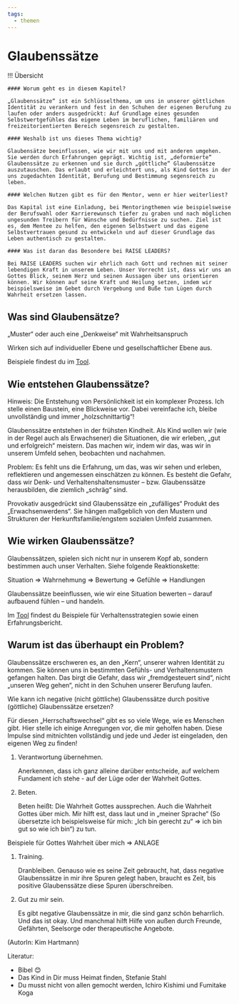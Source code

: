 ```yaml
---
tags:
  - themen
---
```



# Glaubenssätze

!!! Übersicht

    #### Worum geht es in diesem Kapitel? 

    „Glaubenssätze“ ist ein Schlüsselthema, um uns in unserer göttlichen Identität zu verankern und fest in den Schuhen der eigenen Berufung zu laufen oder anders ausgedrückt: Auf Grundlage eines gesunden Selbstwertgefühles das eigene Leben im beruflichen, familiären und freizeitorientierten Bereich segensreich zu gestalten. 

    #### Weshalb ist uns dieses Thema wichtig?  

    Glaubensätze beeinflussen, wie wir mit uns und mit anderen umgehen. Sie werden durch Erfahrungen geprägt. Wichtig ist, „deformierte“ Glaubenssätze zu erkennen und sie durch „göttliche“ Glaubenssätze auszutauschen. Das erlaubt und erleichtert uns, als Kind Gottes in der uns zugedachten Identität, Berufung und Bestimmung segensreich zu leben. 

    #### Welchen Nutzen gibt es für den Mentor, wenn er hier weiterliest?  

    Das Kapital ist eine Einladung, bei Mentoringthemen wie beispielsweise der Berufswahl oder Karrierewunsch tiefer zu graben und nach möglichen ungesunden Treibern für Wünsche und Bedürfnisse zu suchen. Ziel ist es, dem Mentee zu helfen, den eigenen Selbstwert und das eigene Selbstvertrauen gesund zu entwickeln und auf dieser Grundlage das Leben authentisch zu gestalten. 

    #### Was ist daran das Besondere bei RAISE LEADERS?  

    Bei RAISE LEADERS suchen wir ehrlich nach Gott und rechnen mit seiner lebendigen Kraft in unserem Leben. Unser Vorrecht ist, dass wir uns an Gottes Blick, seinem Herz und seinen Aussagen über uns orientieren können. Wir können auf seine Kraft und Heilung setzen, indem wir beispielsweise im Gebet durch Vergebung und Buße tun Lügen durch Wahrheit ersetzen lassen. 


## Was sind Glaubensätze? 

„Muster“ oder auch eine „Denkweise“ mit Wahrheitsanspruch 

Wirken sich auf individueller Ebene und gesellschaftlicher Ebene aus. 

Beispiele findest du im [Tool](../tools/glaubenssaetze.md). 

## Wie entstehen Glaubenssätze? 

Hinweis: Die Entstehung von Persönlichkeit ist ein komplexer Prozess. Ich stelle einen Baustein, eine Blickweise vor. Dabei vereinfache ich, bleibe unvollständig und immer „holzschnittartig“! 

Glaubenssätze entstehen in der frühsten Kindheit. Als Kind wollen wir (wie in der Regel auch als Erwachsener) die Situationen, die wir erleben, „gut und erfolgreich“ meistern. Das machen wir, indem wir das, was wir in unserem Umfeld sehen, beobachten und nachahmen.  

Problem: Es fehlt uns die Erfahrung, um das, was wir sehen und erleben, reflektieren und angemessen einschätzen zu können. Es besteht die Gefahr, dass wir Denk- und Verhaltenshaltensmuster – bzw. Glaubenssätze herausbilden, die ziemlich „schräg“ sind. 

Provokativ ausgedrückt sind Glaubenssätze ein „zufälliges“ Produkt des „Erwachsenwerdens“. Sie hängen maßgeblich von den Mustern und Strukturen der Herkunftsfamilie/engstem sozialen Umfeld zusammen.  

## Wie wirken Glaubenssätze? 

Glaubenssätzen, spielen sich nicht nur in unserem Kopf ab, sondern bestimmen auch unser Verhalten. Siehe folgende Reaktionskette:  

Situation => Wahrnehmung => Bewertung => Gefühle => Handlungen 

Glaubenssätze beeinflussen, wie wir eine Situation bewerten – darauf aufbauend fühlen – und handeln.  

Im [Tool](../tools/glaubenssaetze.md) findest du Beispiele für Verhaltensstrategien sowie einen Erfahrungsbericht.

## Warum ist das überhaupt ein Problem? 

Glaubenssätze erschweren es, an den „Kern“, unserer wahren Identität zu kommen. Sie können uns in bestimmten Gefühls- und Verhaltensmustern gefangen halten. Das birgt die Gefahr, dass wir „fremdgesteuert sind“, nicht „unseren Weg gehen“, nicht in den Schuhen unserer Berufung laufen.  

Wie kann ich negative (nicht göttliche) Glaubenssätze durch positive (göttliche) Glaubenssätze ersetzen? 

Für diesen „Herrschaftswechsel“ gibt es so viele Wege, wie es Menschen gibt. Hier stelle ich einige Anregungen vor, die mir geholfen haben. Diese Impulse sind mitnichten vollständig und jede und Jeder ist eingeladen, den eigenen Weg zu finden! 

1. Verantwortung übernehmen. 

    Anerkennen, dass ich ganz alleine darüber entscheide, auf welchem Fundament ich stehe - auf der Lüge oder der Wahrheit Gottes. 

1. Beten.  

    Beten heißt: Die Wahrheit Gottes aussprechen. Auch die Wahrheit Gottes über mich. Mir hilft est, dass  laut und in „meiner Sprache“ (So übersetzte ich beispielsweise für mich: „Ich bin gerecht zu“ => ich bin gut so wie ich bin“) zu tun. 

Beispiele für Gottes Wahrheit über mich => ANLAGE 

1. Training. 

    Dranbleiben. Genauso wie es seine Zeit gebraucht, hat, dass negative Glaubenssätze in mir ihre Spuren gelegt haben, braucht es Zeit, bis positive Glaubenssätze diese Spuren überschreiben.  

1. Gut zu mir sein. 

    Es gibt negative Glaubenssätze in mir, die sind ganz schön beharrlich. Und das ist okay. Und manchmal hilft Hilfe von außen durch Freunde, Gefährten, Seelsorge oder therapeutische Angebote.  

  

(AutorIn: Kim Hartmann)

Literatur:  

- Bibel 😊 
- Das Kind in Dir muss Heimat finden, Stefanie Stahl 
- Du musst nicht von allen gemocht werden, Ichiro Kishimi und Fumitake Koga 